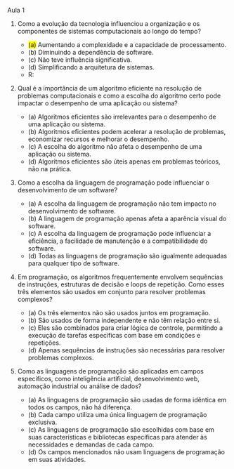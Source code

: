 Aula 1
1. Como a evolução da tecnologia influenciou a organização e os componentes de sistemas computacionais ao longo do tempo?
   - <span style="background-color: yellow;">(a)</span> Aumentando a complexidade e a capacidade de processamento.
   - (b) Diminuindo a dependência de software.
   - (c) Não teve influência significativa.
   - (d) Simplificando a arquitetura de sistemas.
    - R: 

2. Qual é a importância de um algoritmo eficiente na resolução de problemas computacionais e como a escolha do algoritmo certo pode impactar o desempenho de uma aplicação ou sistema?
   - (a) Algoritmos eficientes são irrelevantes para o desempenho de uma aplicação ou sistema.
   - (b) Algoritmos eficientes podem acelerar a resolução de problemas, economizar recursos e melhorar o desempenho.
   - (c) A escolha do algoritmo não afeta o desempenho de uma aplicação ou sistema.
   - (d) Algoritmos eficientes são úteis apenas em problemas teóricos, não na prática.
     
3. Como a escolha da linguagem de programação pode influenciar o desenvolvimento de um software?
   - (a) A escolha da linguagem de programação não tem impacto no desenvolvimento de software.
   - (b) A linguagem de programação apenas afeta a aparência visual do software.
   - (c) A escolha da linguagem de programação pode influenciar a eficiência, a facilidade de manutenção e a compatibilidade do software.
   - (d) Todas as linguagens de programação são igualmente adequadas para qualquer tipo de software.

4. Em programação, os algoritmos frequentemente envolvem sequências de instruções, estruturas de decisão e loops de repetição. Como esses três elementos são usados em conjunto para resolver problemas complexos?
   - (a) Os três elementos não são usados juntos em programação.
   - (b) São usados de forma independente e não têm relação entre si.
   - (c) Eles são combinados para criar lógica de controle, permitindo a execução de tarefas específicas com base em condições e repetições.
   - (d) Apenas sequências de instruções são necessárias para resolver problemas complexos.

5. Como as linguagens de programação são aplicadas em campos específicos, como inteligência artificial, desenvolvimento web, automação industrial ou análise de dados?
   - (a) As linguagens de programação são usadas de forma idêntica em todos os campos, não há diferença.
   - (b) Cada campo utiliza uma única linguagem de programação exclusiva.
   - (c) As linguagens de programação são escolhidas com base em suas características e bibliotecas específicas para atender às necessidades e demandas de cada campo.
   - (d) Os campos mencionados não usam linguagens de programação em suas atividades.
